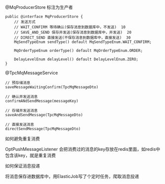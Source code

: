 @MqProducerStore   标注为生产者

~~~
public @interface MqProducerStore {
	// 发送方式 
	// WAIT_CONFIRM 等待确认(保存消息到数据库中，不发送)  10
	// SAVE_AND_SEND 保存并发送(保存消息到数据库中，并发送)  20
	// DIRECT_SEND 直接发送(不保存消息到数据库中，直接发送)  30
    MqSendTypeEnum sendType() default MqSendTypeEnum.WAIT_CONFIRM;

    MqOrderTypeEnum orderType() default MqOrderTypeEnum.ORDER;
	
    DelayLevelEnum delayLevel() default DelayLevelEnum.ZERO;
}

~~~



@TpcMqMessageService

~~~
// 预存储消息 
saveMessageWaitingConfirm(TpcMqMessageDto) 

// 确认并发送消息
confirmANdSendMessage(messageKey)

// 存储并发送消息
saveAndSendMessage(TpcMqMessageDto)

// 直接发送消息
directSendMessage(TpcMqMessageDto)
~~~



如何避免重复消费

OptPushMessageListener 会把消费过的消息的key存放在redis里面，如redis中包含该key，就是重复消费



如何保证消息投递

将消息保存进数据库中，用ElasticJob写了个定时任务，爬取消息投递